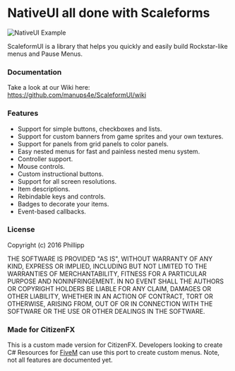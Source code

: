 # NativeUI all done with Scaleforms
![NativeUI Example](https://i.imgur.com/EtR18jZ.png)

ScaleformUI is a library that helps you quickly and easily build Rockstar-like menus and Pause Menus.

### Documentation
Take a look at our Wiki here: https://github.com/manups4e/ScaleformUI/wiki

### Features
* Support for simple buttons, checkboxes and lists.
* Support for custom banners from game sprites and your own textures.
* Support for panels from grid panels to color panels.
* Easy nested menus for fast and painless nested menu system.
* Controller support.
* Mouse controls.
* Custom instructional buttons.
* Support for all screen resolutions.
* Item descriptions.
* Rebindable keys and controls.
* Badges to decorate your items.
* Event-based callbacks.

### License
Copyright (c) 2016 Phillipp

THE SOFTWARE IS PROVIDED "AS IS", WITHOUT WARRANTY OF ANY KIND, EXPRESS OR IMPLIED, INCLUDING BUT NOT LIMITED TO THE WARRANTIES OF MERCHANTABILITY, FITNESS FOR A PARTICULAR PURPOSE AND NONINFRINGEMENT. IN NO EVENT SHALL THE AUTHORS OR COPYRIGHT HOLDERS BE LIABLE FOR ANY CLAIM, DAMAGES OR OTHER LIABILITY, WHETHER IN AN ACTION OF CONTRACT, TORT OR OTHERWISE, ARISING FROM, OUT OF OR IN CONNECTION WITH THE SOFTWARE OR THE USE OR OTHER DEALINGS IN THE SOFTWARE.

### Made for CitizenFX
This is a custom made version for CitizenFX. 
Developers looking to create C# Resources for [FiveM](https://fivem.net/) can use this port to create custom menus.
Note, not all features are documented yet.
